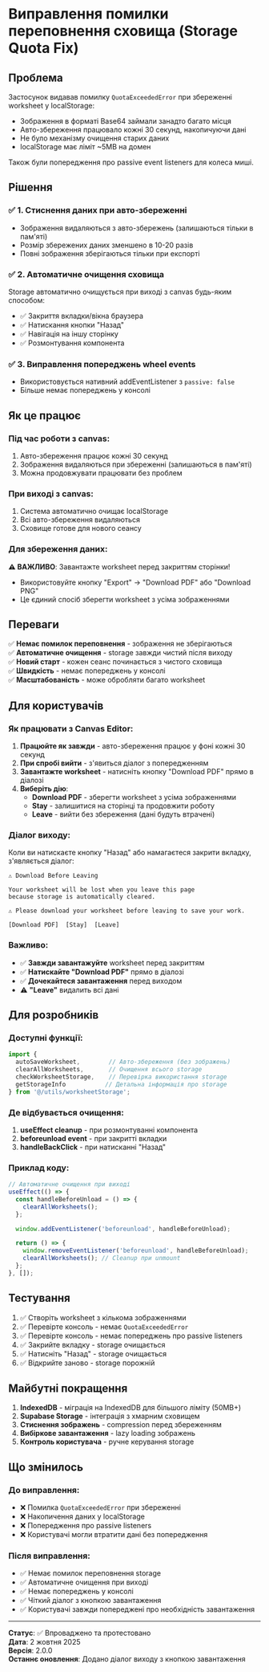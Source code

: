 # Виправлення помилки переповнення сховища (Storage Quota Fix)

## Проблема

Застосунок видавав помилку `QuotaExceededError` при збереженні worksheet у localStorage:
- Зображення в форматі Base64 займали занадто багато місця
- Авто-збереження працювало кожні 30 секунд, накопичуючи дані
- Не було механізму очищення старих даних
- localStorage має ліміт ~5MB на домен

Також були попередження про passive event listeners для колеса миші.

## Рішення

### ✅ 1. Стиснення даних при авто-збереженні
- Зображення видаляються з авто-збережень (залишаються тільки в пам'яті)
- Розмір збережених даних зменшено в 10-20 разів
- Повні зображення зберігаються тільки при експорті

### ✅ 2. Автоматичне очищення сховища
Storage автоматично очищується при виході з canvas будь-яким способом:
- ✅ Закриття вкладки/вікна браузера
- ✅ Натискання кнопки "Назад"
- ✅ Навігація на іншу сторінку
- ✅ Розмонтування компонента

### ✅ 3. Виправлення попереджень wheel events
- Використовується нативний addEventListener з `passive: false`
- Більше немає попереджень у консолі

## Як це працює

### Під час роботи з canvas:
1. Авто-збереження працює кожні 30 секунд
2. Зображення видаляються при збереженні (залишаються в пам'яті)
3. Можна продовжувати працювати без проблем

### При виході з canvas:
1. Система автоматично очищає localStorage
2. Всі авто-збереження видаляються
3. Сховище готове для нового сеансу

### Для збереження даних:
**⚠️ ВАЖЛИВО**: Завантажте worksheet перед закриттям сторінки!
- Використовуйте кнопку "Export" → "Download PDF" або "Download PNG"
- Це єдиний спосіб зберегти worksheet з усіма зображеннями

## Переваги

✅ **Немає помилок переповнення** - зображення не зберігаються  
✅ **Автоматичне очищення** - storage завжди чистий після виходу  
✅ **Новий старт** - кожен сеанс починається з чистого сховища  
✅ **Швидкість** - немає попереджень у консолі  
✅ **Масштабованість** - може обробляти багато worksheet  

## Для користувачів

### Як працювати з Canvas Editor:

1. **Працюйте як завжди** - авто-збереження працює у фоні кожні 30 секунд
2. **При спробі вийти** - з'явиться діалог з попередженням
3. **Завантажте worksheet** - натисніть кнопку "Download PDF" прямо в діалозі
4. **Виберіть дію**:
   - **Download PDF** - зберегти worksheet з усіма зображеннями
   - **Stay** - залишитися на сторінці та продовжити роботу
   - **Leave** - вийти без збереження (дані будуть втрачені)

### Діалог виходу:

Коли ви натискаєте кнопку "Назад" або намагаєтеся закрити вкладку, з'являється діалог:

```
⚠️ Download Before Leaving

Your worksheet will be lost when you leave this page 
because storage is automatically cleared.

⚠️ Please download your worksheet before leaving to save your work.

[Download PDF]  [Stay]  [Leave]
```

### Важливо:
- ✅ **Завжди завантажуйте** worksheet перед закриттям
- ✅ **Натискайте "Download PDF"** прямо в діалозі
- ✅ **Дочекайтеся завантаження** перед виходом
- ⚠️ **"Leave"** видалить всі дані

## Для розробників

### Доступні функції:
```typescript
import { 
  autoSaveWorksheet,        // Авто-збереження (без зображень)
  clearAllWorksheets,       // Очищення всього storage
  checkWorksheetStorage,    // Перевірка використання storage
  getStorageInfo           // Детальна інформація про storage
} from '@/utils/worksheetStorage';
```

### Де відбувається очищення:
1. **useEffect cleanup** - при розмонтуванні компонента
2. **beforeunload event** - при закритті вкладки
3. **handleBackClick** - при натисканні "Назад"

### Приклад коду:
```typescript
// Автоматичне очищення при виході
useEffect(() => {
  const handleBeforeUnload = () => {
    clearAllWorksheets();
  };

  window.addEventListener('beforeunload', handleBeforeUnload);

  return () => {
    window.removeEventListener('beforeunload', handleBeforeUnload);
    clearAllWorksheets(); // Cleanup при unmount
  };
}, []);
```

## Тестування

1. ✅ Створіть worksheet з кількома зображеннями
2. ✅ Перевірте консоль - немає `QuotaExceededError`
3. ✅ Перевірте консоль - немає попереджень про passive listeners
4. ✅ Закрийте вкладку - storage очищається
5. ✅ Натисніть "Назад" - storage очищається
6. ✅ Відкрийте заново - storage порожній

## Майбутні покращення

1. **IndexedDB** - міграція на IndexedDB для більшого ліміту (50MB+)
2. **Supabase Storage** - інтеграція з хмарним сховищем
3. **Стиснення зображень** - compression перед збереженням
4. **Вибіркове завантаження** - lazy loading зображень
5. **Контроль користувача** - ручне керування storage

## Що змінилось

### До виправлення:
- ❌ Помилка `QuotaExceededError` при збереженні
- ❌ Накопичення даних у localStorage
- ❌ Попередження про passive listeners
- ❌ Користувачі могли втратити дані без попередження

### Після виправлення:
- ✅ Немає помилок переповнення storage
- ✅ Автоматичне очищення при виході
- ✅ Немає попереджень у консолі
- ✅ Чіткий діалог з кнопкою завантаження
- ✅ Користувачі завжди попереджені про необхідність завантаження

---

**Статус**: ✅ Впроваджено та протестовано  
**Дата**: 2 жовтня 2025  
**Версія**: 2.0.0  
**Останнє оновлення**: Додано діалог виходу з кнопкою завантаження  

